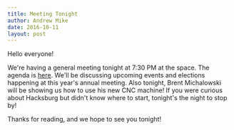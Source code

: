 ```yaml
---
title: Meeting Tonight
author: Andrew Mike
date: 2016-10-11
layout: post
---
```


Hello everyone! 

We're having a general meeting tonight at 7:30 PM at the space. The agenda is [here](https://wiki.hacksburg.org/meetings:2016-10-11_general_meeting). We'll be discussing upcoming events and elections happening at this year's annual meeting. Also tonight, Brent Michalowski will be showing us how to use his new CNC machine! If you were curious about Hacksburg but didn't know where to start, tonight's the night to stop by!

Thanks for reading, and we hope to see you tonight!
